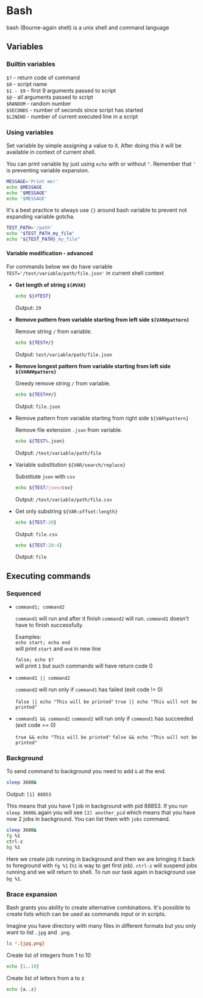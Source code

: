 # Bash

bash (Bourne-again shell) is a unix shell and command language

## Variables
### Builtin variables

`$?` - return code of command  
`$0` - script name  
`$1 - $9` - first 9 arguments passed to script  
`$@` - all arguments passed to script  
`$RANDOM` - random number  
`$SECONDS` - number of seconds since script has started  
`$LINENO` - number of current executed line in a script

### Using variables

Set variable by simple assigning a value to it. After doing this it will be available in context of current shell.  

You can print variable by just using `echo` with or without `"`. Remember that `'` is preventing variable expansion.  
```bash
MESSAGE='Print me!'
echo $MESSAGE  
echo "$MESSAGE"
echo '$MESSAGE'
```

It's a best practice to always use `{}` around bash variable to prevent not expanding variable gotcha.   
```bash
TEST_PATH='/path'
echo "$TEST_PATH_my_file"  
echo "${TEST_PATH}_my_file"  
```

#### Variable modification - advanced

For commands below we do have variable `TEST='/test/variable/path/file.json'` in current shell context

- **Get length of string `${#VAR}`**

    ```bash
    echo ${#TEST}
    ```
    Output: `29`

- **Remove pattern from variable starting from left side `${VAR#pattern}`**

    Remove string `/` from variable. 
    ```bash
    echo ${TEST#/}
    ```
    Output: `test/variable/path/file.json`

- **Remove longest pattern from variable starting from left side `${VAR##pattern}`**

    Greedy remove string `/` from variable. 
    ```bash
    echo ${TEST##/}
    ```
    Output: `file.json`

- Remove pattern from variable starting from right side `${VAR%pattern}`

    Remove file extension `.json` from variable. 
    ```bash
    echo ${TEST%.json}
    ```
    Output: `/test/variable/path/file`

- Variable substitution `${VAR/search/replace}`

    Substitute `json` with `csv`
    ```bash
    echo ${TEST/json/csv}
    ```
    Output: `/test/variable/path/file.csv`

- Get only substring `${VAR:offset:length}`

    ```bash
    echo ${TEST:20}
    ```
    Output: `file.csv`

    ```bash
    echo ${TEST:20:4}
    ```
    Output: `file`

## Executing commands

### Sequenced


- `command1; command2`  

    `command1` will run and after it finish `command2` will run. `command1`   doesn't have to finish successfully.

    Examples:  
    `echo start; echo end`   
    will print `start` and `end` in new line
     
    `false; echo $?`  
    will print `1` but such commands will have return code 0 

- `command1 || command2`

    `command2` will run only if `command1` has failed (exit code != 0)

    `false || echo "This will be printed"`
    `true || echo "This will not be printed"`

- `command1 && command2`
    `command2` will run only if `command1` has succeeded (exit code == 0)

    `true && echo "This will be printed"`
    `false && echo "This will not be printed"`


### Background

To send command to background you need to add `&` at the end.

```bash
sleep 3600&
```
Output: `[1] 88853`

This means that you have 1 job in background with pid 88853. If you run `sleep 3600&` again you will see `[2] another_pid` which means that you have now 2 jobs in background. You can list them with `jobs` command.  


```bash
sleep 3600&
fg %1
ctrl-z
bg %1
```

Here we create job running in background and then we are bringing it back to foreground with `fg %1` (`%1` is way to get first job). `ctrl-z` will suspend jobs running and we will return to shell. To run our task again in background use `bg %1`.

### Brace expansion

Bash grants you ability to create alternative combinations. It's possible to create lists which can be used as commands input or in scripts.

Imagine you have directory with many files in different formats but you only want to list `.jpg` and `.png`.  
```bash
ls *.{jpg,png}
```

Create list of integers from 1 to 10
```bash
echo {1..10}
```

Create list of letters from a to z
```bash
echo {a..z}
```
